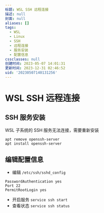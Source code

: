 ```yaml
---
标题: WSL SSH 远程连接
描述: null
封面: null
aliases: []
tags:
  - WSL
  - Linux
  - SSH
  - 远程连接
  - 服务安装
  - 配置信息
cssclasses: null
创建时间: 2023-05-07 14:01:31
更新时间: 2023-12-31 02:46:52
uid: '20230507140131256'
---
```


# WSL SSH 远程连接

## SSH 服务安装

WSL 子系统的 SSH 服务无法连接，需要重新安装

```shell
apt remove openssh-server
apt install openssh-server
```

## 编辑配置信息

- 编辑 `/etc/ssh/sshd_config`

```shell
PasswordAuthentication yes
Port 22
PermitRootLogin yes
```

- 开启服务
`service ssh start`
- 查看状态
`service ssh status`


